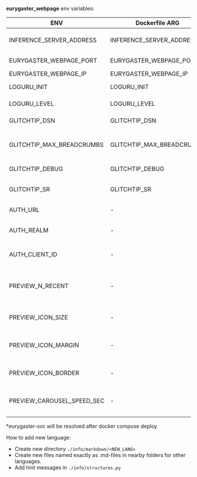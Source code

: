 __eurygaster_webpage__ env variables:

| ENV                        | Dockerfile ARG            | Description                                   | Default value               |
|----------------------------|---------------------------|-----------------------------------------------|:----------------------------|
| INFERENCE_SERVER_ADDRESS   | INFERENCE_SERVER_ADDRESS  | Inference server HTTP address                 | http://eurygaster-svc:3000* |
| EURYGASTER_WEBPAGE_PORT    | EURYGASTER_WEBPAGE_PORT   | webpage port                                  | 4452                        |
| EURYGASTER_WEBPAGE_IP      | EURYGASTER_WEBPAGE_IP     | webpage ip                                    | 0.0.0.0                     |
| LOGURU_INIT                | LOGURU_INIT               | loguru logger flag                            | True                        |
| LOGURU_LEVEL               | LOGURU_LEVEL              | loguru logging level                          | DEBUG                       |
| GLITCHTIP_DSN              | GLITCHTIP_DSN             | GlitchTip project DSN                         | -                           |
| GLITCHTIP_MAX_BREADCRUMBS  | GLITCHTIP_MAX_BREADCRUMBS | Total amount of breadcrumbs to capture        | 50                          |
| GLITCHTIP_DEBUG            | GLITCHTIP_DEBUG           | sentry_sdk debug flag                         | 1                           |
| GLITCHTIP_SR               | GLITCHTIP_SR              | The fraction of errors to send                | 1.0                         |
| AUTH_URL                   | -                         | Auth provider URL                             | -                           |
| AUTH_REALM                 | -                         | Auth provider realm                           | -                           |
| AUTH_CLIENT_ID             | -                         | Auth provider client id                       | -                           |
| PREVIEW_N_RECENT           | -                         | Number of last processed images on login page | 10                          |
| PREVIEW_ICON_SIZE          | -                         | Image icon size on login page                 | 100                         |
| PREVIEW_ICON_MARGIN        | -                         | Margin between icons on login page            | 10                          |
| PREVIEW_ICON_BORDER        | -                         | Icon border on login page                     | 8                           |
| PREVIEW_CAROUSEL_SPEED_SEC | -                         | Icon carousel speed on login page             | 10                          |

*eurygaster-svc will be resolved after docker compose deploy

How to add new language:

* Create new directory `./info/markdown/<NEW_LANG>`
* Create new files named exactly as .md-files in nearby folders for other languages.
* Add hint messages in `./info/structures.py`

